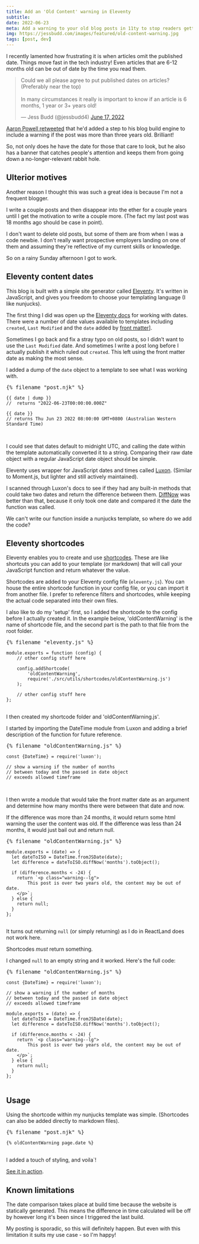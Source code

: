 ```yaml
---
title: Add an 'Old Content' warning in Eleventy
subtitle:
date: 2022-06-23
meta: Add a warning to your old blog posts in 11ty to stop readers getting sucked into a timewarp!
img: https://jessbudd.com/images/featured/old-content-warning.jpg
tags: [post, dev]
---
```


<p class="subtitle">I recently lamented how frustrating it is when articles omit the published date. Things move fast in the tech industry! Even articles that are 6-12 months old can be out of date by the time you read them.</p>

<blockquote class="twitter-tweet" data-theme="dark"><p lang="en" dir="ltr">Could we all please agree to put published dates on articles? (Preferably near the top)<br><br>In many circumstances it really is important to know if an article is 6 months, 1 year or 3+ years old!</p>&mdash; Jess Budd (@jessbudd4) <a href="https://twitter.com/jessbudd4/status/1537651487316508673?ref_src=twsrc%5Etfw">June 17, 2022</a></blockquote> <script async src="https://platform.twitter.com/widgets.js" charset="utf-8"></script>

[Aaron Powell retweeted](https://twitter.com/slace/status/1537682232025837569?s=20&t=c1CVjVBEK5A_Luyyko_lCg) that he'd added a step to his blog build engine to include a warning if the post was more than three years old. Brilliant!

So, not only does he have the date for those that care to look, but he also has a banner that catches people's attention and keeps them from going down a no-longer-relevant rabbit hole.

## Ulterior motives

Another reason I thought this was such a great idea is because I'm not a frequent blogger.

I write a couple posts and then disappear into the ether for a couple years until I get the motivation to write a couple more. (The fact my last post was 18 months ago should be case in point).

I don't want to delete old posts, but some of them are from when I was a code newbie. I don't really want prospective employers landing on one of them and assuming they're reflective of my current skills or knowledge.

So on a rainy Sunday afternoon I got to work.

## Eleventy content dates

This blog is built with a simple site generator called [Eleventy](https://www.11ty.dev/). It's written in JavaScript, and gives you freedom to choose your templating language (I like nunjucks).

The first thing I did was open up the [Eleventy docs](https://www.11ty.dev/docs/dates/) for working with dates. There were a number of date values available to templates including `created`, `Last Modified` and the `date` added by [front matter](https://www.11ty.dev/docs/data-frontmatter/#front-matter-data)].

Sometimes I go back and fix a stray typo on old posts, so I didn’t want to use the `Last Modified` date. And sometimes I write a post long before I actually publish it which ruled out `created`. This left using the front matter date as making the most sense.

I added a dump of the `date` object to a template to see what I was working with.

<pre>
{% filename "post.njk" %}
<code class="lang-js custom-highlight-js ">
&#123;&#123; date | dump &#125;&#125;
//  returns "2022-06-23T00:00:00.000Z"
&nbsp;
&#123;&#123; date &#125;&#125;
// returns Thu Jun 23 2022 08:00:00 GMT+0800 (Australian Western Standard Time)

</code>
</pre>

I could see that dates default to midnight UTC, and calling the date within the template automatically converted it to a string. Comparing their raw date object with a regular JavaScript date object should be simple.

Eleventy uses wrapper for JavaScript dates and times called [Luxon](https://moment.github.io/luxon/). (Similar to Moment.js, but lighter and still actively maintained).

I scanned through Luxon's docs to see if they had any built-in methods that could take two dates and return the difference between them. [DiffNow](https://moment.github.io/luxon/api-docs/index.html#datetimediff) was better than that, because it only took one date and compared it the date the function was called.

We can't write our function inside a nunjucks template, so where do we add the code?

## Eleventy shortcodes

Eleventy enables you to create and use [shortcodes](https://www.11ty.dev/docs/shortcodes/). These are like shortcuts you can add to your template (or markdown) that will call your JavaScript function and return whatever the value.

Shortcodes are added to your Eleventy config file (`eleventy.js`). You can house the entire shortcode function in your config file, or you can import it from another file. I prefer to reference filters and shortcodes, while keeping the actual code separated into their own files.

I also like to do my 'setup' first, so I added the shortcode to the config before I actually created it. In the example below, 'oldContentWarning' is the name of shortcode file, and the second part is the path to that file from the root folder.

<pre>
{% filename "eleventy.js" %}
<code class="lang-js">
module.exports = function (config) {
    // other config stuff here

    config.addShortcode(
        'oldContentWarning',
        require('./src/utils/shortcodes/oldContentWarning.js')
    );

    // other config stuff here
};
</code>
</pre>

I then created my shortcode folder and 'oldContentWarning.js'.

I started by importing the DateTime module from Luxon and adding a brief description of the function for future reference.

<pre>
{% filename "oldContentWarning.js" %}
<code class="lang-js">
const {DateTime} = require('luxon');
&nbsp;
// show a warning if the number of months
// between today and the passed in date object
// exceeds allowed timeframe

</code>
</pre>

I then wrote a module that would take the front matter date as an argument and determine how many months there were between that date and now.

If the difference was more than 24 months, it would return some html warning the user the content was old. If the difference was less than 24 months, it would just bail out and return null.

<pre>
{% filename "oldContentWarning.js" %}
<code class="lang-js">
module.exports = (date) => {
  let dateToISO = DateTime.fromJSDate(date);
  let difference = dateToISO.diffNow('months').toObject();
&nbsp;
  if (difference.months &#60; -24) {
    return `&#60;p class="warning--lg"&#62;
        This post is over two years old, the content may be out of date.
    &#60;/p&#62;`;
  } else {
    return null;
  }
};
</code>
</pre>

It turns out returning `null` (or simply returning) as I do in ReactLand does not work here.

Shortcodes _must_ return something.

I changed `null` to an empty string and it worked. Here's the full code:

<pre>
{% filename "oldContentWarning.js" %}
<code class="lang-js">
const {DateTime} = require('luxon');
&nbsp;
// show a warning if the number of months
// between today and the passed in date object
// exceeds allowed timeframe
&nbsp;
module.exports = (date) => {
  let dateToISO = DateTime.fromJSDate(date);
  let difference = dateToISO.diffNow('months').toObject();
&nbsp;
  if (difference.months &#60; -24) {
    return `&#60;p class="warning--lg"&#62;
        This post is over two years old, the content may be out of date.
    &#60;/p&#62;`;
  } else {
    return null;
  }
};
</code>
</pre>

## Usage

Using the shortcode within my nunjucks template was simple. (Shortcodes can also be added directly to markdown files).

<pre>
{% filename "post.njk" %}
<code class="lang-js custom-highlight-js">
&#123;% oldContentWarning page.date %&#125;
</code>
</pre>

I added a touch of styling, and voila`!

[See it in action](http://localhost:8080/blog/hiding-content-accessibly/).

<!-- <figure>
<img src="/images/posts/2022/screenshot-old-content-warning.jpg" alt="Old content warning reads 'This post is over two years old, the content may be out of date.'" />
<figcaption>Old content warning displayed on a post from 2019.</figcaption>
</figure> -->

## Known limitations

The date comparison takes place at build time because the website is statically generated. This means the difference in time calculated will be off by however long it's been since I triggered the last build.

My posting is sporadic, so this will definitely happen. But even with this limitation it suits my use case - so I'm happy!
